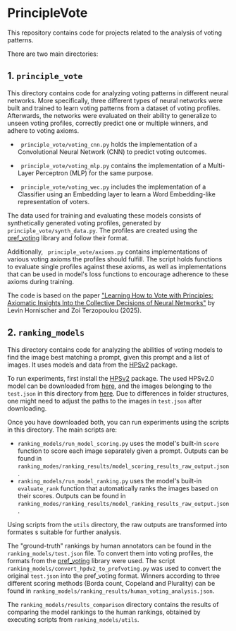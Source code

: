 # PrincipleVote

This repository contains code for projects related to the analysis of voting patterns. 

There are two main directories:

## 1. `principle_vote`
This directory contains code for analyzing voting patterns in different neural networks.
More specifically, three different types of neural networks were built and trained to learn voting patterns from a dataset of voting profiles.
Afterwards, the networks were evaluated on their ability to generalize to unseen voting profiles, correctly predict one or multiple winners, and adhere to voting axioms.

- `` principle_vote/voting_cnn.py`` holds the implementation of a Convolutional Neural Network (CNN) to predict voting outcomes.

- `` principle_vote/voting_mlp.py`` contains the implementation of a Multi-Layer Perceptron (MLP) for the same purpose.

- `` principle_vote/voting_wec.py`` includes the implementation of a Classifier using an Embedding layer to learn a Word Embedding-like representation of voters.

The data used for training and evaluating these models consists of synthetically generated voting profiles, generated by ``principle_vote/synth_data.py``. 
The profiles are created using the [pref_voting](https://github.com/voting-tools/pref_voting) library and follow their format.

Additionally, `` principle_vote/axioms.py`` contains implementations of various voting axioms the profiles should fulfill. The script holds functions to evaluate single profiles against these axioms, as well as implementations that can be used in model's loss functions to encourage adherence to these axioms during training.

The code is based on the paper ["Learning How to Vote with Principles: Axiomatic Insights Into the Collective Decisions of Neural Networks"](https://arxiv.org/pdf/2410.16170) by Levin Hornischer and Zoi Terzopoulou (2025).


## 2. `ranking_models`
This directory contains code for analyzing the abilities of voting models to find the image best matching a prompt, given this prompt and a list of images. 
It uses models and data from the [HPSv2](https://github.com/tgxs002/HPSv2) package. 

To run experiments, first install the [HPSv2](https://github.com/tgxs002/HPSv2) package. 
The used HPSv2.0 model can be downloaded from [here](https://huggingface.co/spaces/xswu/HPSv2/resolve/main/HPS_v2_compressed.pt), and the images belonging to the `test.json` in this directory from [here](https://huggingface.co/datasets/ymhao/HPDv2).
Due to differences in folder structures, one might need to adjust the paths to the images in `test.json` after downloading.

Once you have downloaded both, you can run experiments using the scripts in this directory.
The main scripts are:
- ``ranking_models/run_model_scoring.py`` uses the model's built-in `score` function to score each image separately given a prompt. Outputs can be found in ``ranking_modes/ranking_results/model_scoring_results_raw_output.json``.
- ``ranking_models/run_model_ranking.py`` uses the model's built-in `evaluate_rank` function that automatically ranks the images based on their scores. Outputs can be found in ``ranking_modes/ranking_results/model_ranking_results_raw_output.json``.


Using scripts from the ``utils`` directory, the raw outputs are transformed into formates s suitable for further analysis.

The "ground-truth" rankings by human annotators can be found in the ``ranking_models/test.json`` file. To convert them into voting profiles, the formats from the [pref_voting](https://github.com/voting-tools/pref_voting) library were used. 
The script ``ranking_models/convert_hpdv2_to_prefvoting.py`` was used to convert the original `test.json` into the pref_voting format. Winners according to three different scoring methods (Borda count, Copeland and Plurality) can be found in ``ranking_models/ranking_results/human_voting_analysis.json``.

The ``ranking_models/results_comparison`` directory contains the results of comparing the model rankings to the human rankings, obtained by executing scripts from ``ranking_models/utils``.

